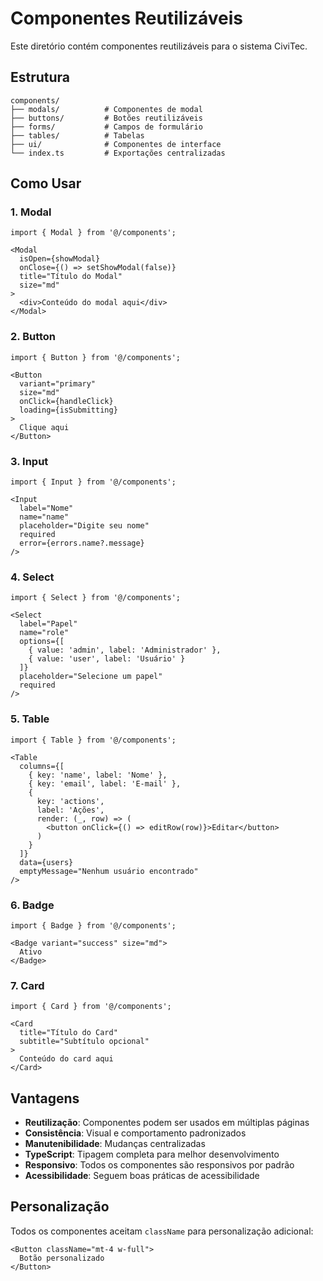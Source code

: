 # Componentes Reutilizáveis

Este diretório contém componentes reutilizáveis para o sistema CiviTec.

## Estrutura

```
components/
├── modals/          # Componentes de modal
├── buttons/         # Botões reutilizáveis
├── forms/           # Campos de formulário
├── tables/          # Tabelas
├── ui/              # Componentes de interface
└── index.ts         # Exportações centralizadas
```

## Como Usar

### 1. Modal

```tsx
import { Modal } from '@/components';

<Modal
  isOpen={showModal}
  onClose={() => setShowModal(false)}
  title="Título do Modal"
  size="md"
>
  <div>Conteúdo do modal aqui</div>
</Modal>
```

### 2. Button

```tsx
import { Button } from '@/components';

<Button
  variant="primary"
  size="md"
  onClick={handleClick}
  loading={isSubmitting}
>
  Clique aqui
</Button>
```

### 3. Input

```tsx
import { Input } from '@/components';

<Input
  label="Nome"
  name="name"
  placeholder="Digite seu nome"
  required
  error={errors.name?.message}
/>
```

### 4. Select

```tsx
import { Select } from '@/components';

<Select
  label="Papel"
  name="role"
  options={[
    { value: 'admin', label: 'Administrador' },
    { value: 'user', label: 'Usuário' }
  ]}
  placeholder="Selecione um papel"
  required
/>
```

### 5. Table

```tsx
import { Table } from '@/components';

<Table
  columns={[
    { key: 'name', label: 'Nome' },
    { key: 'email', label: 'E-mail' },
    {
      key: 'actions',
      label: 'Ações',
      render: (_, row) => (
        <button onClick={() => editRow(row)}>Editar</button>
      )
    }
  ]}
  data={users}
  emptyMessage="Nenhum usuário encontrado"
/>
```

### 6. Badge

```tsx
import { Badge } from '@/components';

<Badge variant="success" size="md">
  Ativo
</Badge>
```

### 7. Card

```tsx
import { Card } from '@/components';

<Card
  title="Título do Card"
  subtitle="Subtítulo opcional"
>
  Conteúdo do card aqui
</Card>
```

## Vantagens

- **Reutilização**: Componentes podem ser usados em múltiplas páginas
- **Consistência**: Visual e comportamento padronizados
- **Manutenibilidade**: Mudanças centralizadas
- **TypeScript**: Tipagem completa para melhor desenvolvimento
- **Responsivo**: Todos os componentes são responsivos por padrão
- **Acessibilidade**: Seguem boas práticas de acessibilidade

## Personalização

Todos os componentes aceitam `className` para personalização adicional:

```tsx
<Button className="mt-4 w-full">
  Botão personalizado
</Button>
```

